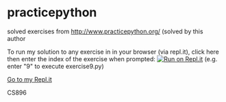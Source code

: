 # practicepython

solved exercises from http://www.practicepython.org/ (solved by this author

To run my solution to any exercise in in your browser (via repl.it), click here then enter the index of the exercise when prompted: 
[![Run on Repl.it](https://repl.it/badge/github/cs896afk/practicepython)](https://practicepython.christophschwe1.repl.run) (e.g. enter "9" to execute exercise9.py)

[Go to my Repl.it](https://repl.it/@ChristophSchwe1/practicepython)


CS896
